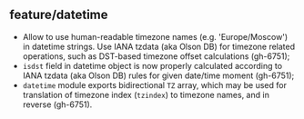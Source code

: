 ## feature/datetime

 * Allow to use human-readable timezone names (e.g. 'Europe/Moscow')
   in datetime strings. Use IANA tzdata (aka Olson DB) for timezone related
   operations, such as DST-based timezone offset calculations (gh-6751);
 * `isdst` field in datetime object is now properly calculated according to
   IANA tzdata (aka Olson DB) rules for given date/time moment (gh-6751);
 * `datetime` module exports bidirectional `TZ` array, which may be used
   for translation of timezone index (`tzindex`) to timezone names, and in
   reverse (gh-6751).
